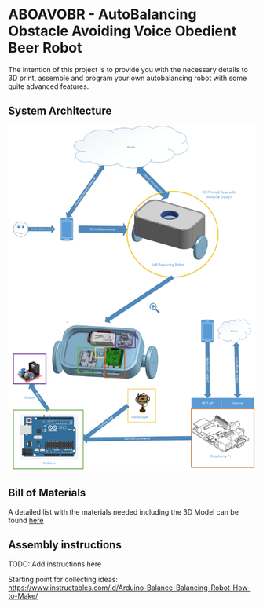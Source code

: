 # ABOAVOBR - AutoBalancing Obstacle Avoiding Voice Obedient Beer Robot

The intention of this project is to provide you with the necessary details to 3D print, assemble and program your own autobalancing robot with some quite advanced features.

## System Architecture
![](./Documents/SystemDiagram.png)

## Bill of Materials
A detailed list with the materials needed including the 3D Model can be found [here](./Documents/BOM.md)

## Assembly instructions
TODO: Add instructions here

Starting point for collecting ideas:
https://www.instructables.com/id/Arduino-Balance-Balancing-Robot-How-to-Make/

